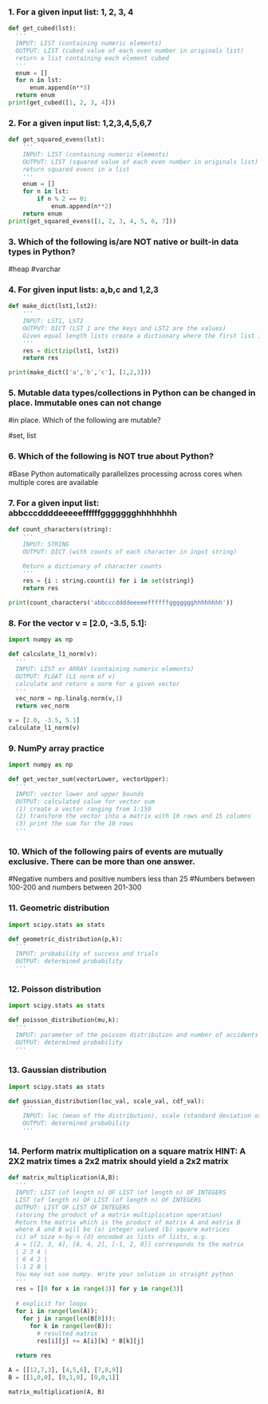 ### 1. For a given input list: 1, 2, 3, 4

```python
def get_cubed(lst):
  '''
  INPUT: LIST (containing numeric elements)
  OUTPUT: LIST (cubed value of each even number in originals list)
  return a list containing each element cubed
  '''
  enum = []
  for n in lst:
      enum.append(n**3)
  return enum
print(get_cubed([1, 2, 3, 4]))
```



### 2. For a given input list: 1,2,3,4,5,6,7

```python
def get_squared_evens(lst):
    '''
    INPUT: LIST (containing numeric elements)
    OUTPUT: LIST (squared value of each even number in originals list)
    return squared evens in a list
    '''
    enum = []
    for n in lst:
        if n % 2 == 0:
            enum.append(n**2)
    return enum
print(get_squared_evens([1, 2, 3, 4, 5, 6, 7]))
```


### 3. Which of the following is/are NOT native or built-in data types in Python?

#heap
#varchar


### 4. For given input lists:  a,b,c  and 1,2,3

```python
def make_dict(lst1,lst2):
    '''
    INPUT: LST1, LST2
    OUTPUT: DICT (LST 1 are the keys and LST2 are the values)
    Given equal length lists create a dictionary where the first list is the keys
    '''
    res = dict(zip(lst1, lst2))
    return res

print(make_dict(['a','b','c'], [1,2,3]))
```


### 5. Mutable data types/collections in Python can be changed in place. Immutable ones can not change
#in place. Which of the following are mutable?

#set, list


### 6. Which of the following is NOT true about Python?

#Base Python automatically parallelizes processing across cores when multiple cores are available


### 7. For a given input list: abbcccddddeeeeeffffffggggggghhhhhhhh

```python
def count_characters(string):
    '''
    INPUT: STRING
    OUTPUT: DICT (with counts of each character in input string)

    Return a dictionary of character counts
    '''
    res = {i : string.count(i) for i in set(string)}
    return res

print(count_characters('abbcccddddeeeeeffffffggggggghhhhhhhh'))
```

### 8. For the vector v = [2.0, -3.5, 5.1]:

```python
import numpy as np

def calculate_l1_norm(v):
  '''
  INPUT: LIST or ARRAY (containing numeric elements)
  OUTPUT: FLOAT (L1 norm of v)
  calculate and return a norm for a given vector
  '''
  vec_norm = np.linalg.norm(v,1)
  return vec_norm

v = [2.0, -3.5, 5.1]
calculate_l1_norm(v)
```


### 9. NumPy array practice

```python
import numpy as np

def get_vector_sum(vectorLower, vectorUpper):
  '''
  INPUT: vector lower and upper bounds
  OUTPUT: calculated value for vector sum
  (1) create a vector ranging from 1:150
  (2) transform the vector into a matrix with 10 rows and 15 columns
  (3) print the sum for the 10 rows
  '''
```


### 10. Which of the following pairs of events are mutually exclusive. There can be more than one answer.

#Negative numbers and positive numbers less than 25
#Numbers between 100-200 and numbers between 201-300


### 11. Geometric distribution

```python
import scipy.stats as stats

def geometric_distribution(p,k):
  '''
  INPUT: probability of success and trials
  OUTPUT: determined probability
  '''
```


### 12. Poisson distribution

```python
import scipy.stats as stats

def poisson_distribution(mu,k):
  '''
  INPUT: parameter of the poisson distribution and number of accidents
  OUTPUT: determined probability
  '''
```


### 13. Gaussian distribution

```python
import scipy.stats as stats

def gaussian_distribution(loc_val, scale_val, cdf_val):
    '''
    INPUT: loc (mean of the distribution), scale (standard deviation of the distribution), and cdf values
    OUTPUT: determined probability
    '''
```


### 14. Perform matrix multiplication on a square matrix HINT: A 2X2 matrix times a 2x2 matrix should yield a 2x2 matrix

```python
def matrix_multiplication(A,B):
  '''
  INPUT: LIST (of length n) OF LIST (of length n) OF INTEGERS
  LIST (of length n) OF LIST (of length n) OF INTEGERS
  OUTPUT: LIST OF LIST OF INTEGERS
  (storing the product of a matrix multiplication operation)
  Return the matrix which is the product of matrix A and matrix B
  where A and B will be (a) integer valued (b) square matrices
  (c) of size n-by-n (d) encoded as lists of lists, e.g.
  A = [[2, 3, 4], [6, 4, 2], [-1, 2, 0]] corresponds to the matrix
  | 2 3 4 |
  | 6 4 2 |
  |-1 2 0 |
  You may not use numpy. Write your solution in straight python
  '''
  res = [[0 for x in range(3)] for y in range(3)]
  
  # explicit for loops
  for i in range(len(A)):
    for j in range(len(B[0])):
      for k in range(len(B)):
        # resulted matrix
        res[i][j] += A[i][k] * B[k][j]
        
  return res

A = [[12,7,3], [4,5,6], [7,8,9]]
B = [[1,0,0], [0,1,0], [0,0,1]]

matrix_multiplication(A, B)
```